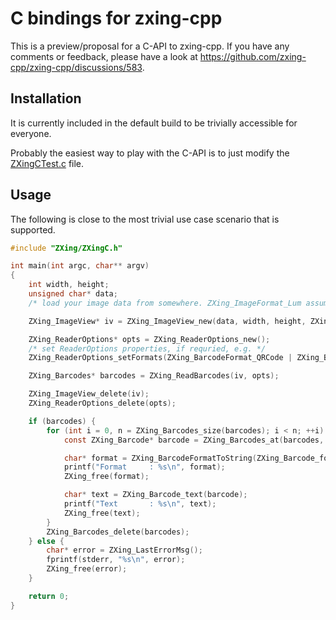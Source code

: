 # C bindings for zxing-cpp

This is a preview/proposal for a C-API to zxing-cpp. If you have any comments or feedback, please have a look at https://github.com/zxing-cpp/zxing-cpp/discussions/583.

## Installation

It is currently included in the default build to be trivially accessible for everyone.

Probably the easiest way to play with the C-API is to just modify the [ZXingCTest.c](https://github.com/zxing-cpp/zxing-cpp/blob/master/wrappers/c/ZXingCTest.c) file.

## Usage

The following is close to the most trivial use case scenario that is supported.

```c
#include "ZXing/ZXingC.h"

int main(int argc, char** argv)
{
	int width, height;
	unsigned char* data;
	/* load your image data from somewhere. ZXing_ImageFormat_Lum assumes grey scale image data. */

	ZXing_ImageView* iv = ZXing_ImageView_new(data, width, height, ZXing_ImageFormat_Lum, 0, 0);

	ZXing_ReaderOptions* opts = ZXing_ReaderOptions_new();
	/* set ReaderOptions properties, if requried, e.g. */
	ZXing_ReaderOptions_setFormats(ZXing_BarcodeFormat_QRCode | ZXing_BarcodeFromat_EAN13);

	ZXing_Barcodes* barcodes = ZXing_ReadBarcodes(iv, opts);

	ZXing_ImageView_delete(iv);
	ZXing_ReaderOptions_delete(opts);

	if (barcodes) {
		for (int i = 0, n = ZXing_Barcodes_size(barcodes); i < n; ++i) {
			const ZXing_Barcode* barcode = ZXing_Barcodes_at(barcodes, i);

			char* format = ZXing_BarcodeFormatToString(ZXing_Barcode_format(barcode));
			printf("Format     : %s\n", format);
			ZXing_free(format);

			char* text = ZXing_Barcode_text(barcode);
			printf("Text       : %s\n", text);
			ZXing_free(text);
		}
		ZXing_Barcodes_delete(barcodes);
	} else {
		char* error = ZXing_LastErrorMsg();
		fprintf(stderr, "%s\n", error);
		ZXing_free(error);
	}

	return 0;
}
```

